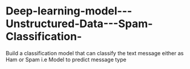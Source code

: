 # Deep-learning-model---Unstructured-Data---Spam-Classification-
Build a classification model that can classify the text message either as Ham or Spam i.e Model to predict message type
